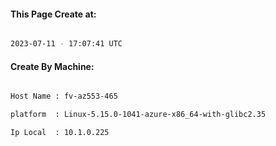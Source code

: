
   
#### This Page Create at:

```bash

2023-07-11 - 17:07:41 UTC

```

#### Create By Machine:

```bash

Host Name : fv-az553-465

platform  : Linux-5.15.0-1041-azure-x86_64-with-glibc2.35

Ip Local  : 10.1.0.225

```

